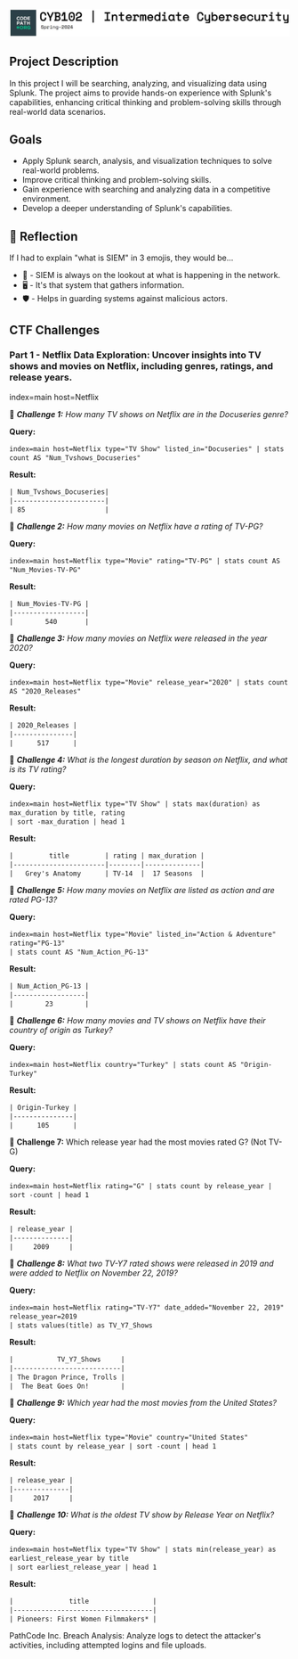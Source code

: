 ![Image Alt Text](https://github.com/skulumba/CYB102-Project-5-SIEMsational-CTF/raw/main/cyber102/logo.JPG)

## Project Description
In this project I will be searching, analyzing, and visualizing data using Splunk. The project aims to provide hands-on experience with Splunk's capabilities, enhancing critical thinking and problem-solving skills through real-world data scenarios.

## Goals
- Apply Splunk search, analysis, and visualization techniques to solve real-world problems.
- Improve critical thinking and problem-solving skills.
- Gain experience with searching and analyzing data in a competitive environment.
- Develop a deeper understanding of Splunk's capabilities.

## 🤔 Reflection
If I had to explain "what is SIEM" in 3 emojis, they would be...
- 👀 - SIEM is always on the lookout at what is happening in the network.
- 🖥️ - It's that system that gathers information.
- 🛡️ - Helps in guarding systems against malicious actors.

## CTF Challenges

### Part 1 - Netflix Data Exploration: Uncover insights into TV shows and movies on Netflix, including genres, ratings, and release years.
 

index=main host=Netflix

👥 ***Challenge 1:** How many TV shows on Netflix are in the Docuseries genre?*

**Query:**
```spl
index=main host=Netflix type="TV Show" listed_in="Docuseries" | stats count AS "Num_Tvshows_Docuseries"
```
**Result:**
```spl
| Num_Tvshows_Docuseries|
|-----------------------|
| 85                    |
```

👥 ***Challenge 2:** How many movies on Netflix have a rating of TV-PG?*

**Query:**
```spl
index=main host=Netflix type="Movie" rating="TV-PG" | stats count AS "Num_Movies-TV-PG"
```
**Result:**
```spl
| Num_Movies-TV-PG |
|------------------|
|        540       |
```
👥 ***Challenge 3:** How many movies on Netflix were released in the year 2020?*

**Query:**
```spl
index=main host=Netflix type="Movie" release_year="2020" | stats count AS "2020_Releases"
```
**Result:**
```spl
| 2020_Releases |
|---------------|
|      517      |
```
👥 ***Challenge 4:** What is the longest duration by season on Netflix, and what is its TV rating?*

**Query:**
```spl
index=main host=Netflix type="TV Show" | stats max(duration) as max_duration by title, rating
| sort -max_duration | head 1
```
**Result:**
```spl
|         title         | rating | max_duration |
|-----------------------|--------|--------------|
|   Grey's Anatomy      | TV-14  |  17 Seasons  |
```
👥 ***Challenge 5:** How many movies on Netflix are listed as action and are rated PG-13?*

**Query:**
```spl
index=main host=Netflix type="Movie" listed_in="Action & Adventure" rating="PG-13"
| stats count AS "Num_Action_PG-13"
```
**Result:**
```spl
| Num_Action_PG-13 |
|------------------|
|        23        |
```
👥 ***Challenge 6:** How many movies and TV shows on Netflix have their country of origin as Turkey?*

**Query:**
```spl
index=main host=Netflix country="Turkey" | stats count AS "Origin-Turkey"
```
**Result:**
```spl
| Origin-Turkey |
|---------------|
|      105      |
````

👥 **Challenge 7:** Which release year had the most movies rated G? (Not TV-G)

**Query:**
```spl
index=main host=Netflix rating="G" | stats count by release_year | sort -count | head 1
```
**Result:**
```spl
| release_year |
|--------------|
|     2009     |
`````

👥 ***Challenge 8:** What two TV-Y7 rated shows were released in 2019 and were added to Netflix on November 22, 2019?*

**Query:**
```spl
index=main host=Netflix rating="TV-Y7" date_added="November 22, 2019" release_year=2019
| stats values(title) as TV_Y7_Shows
```
**Result:**
```spl
|           TV_Y7_Shows     |
|---------------------------|
| The Dragon Prince, Trolls |
|  The Beat Goes On!        |
```
👥 ***Challenge 9:** Which year had the most movies from the United States?*

**Query:**
```spl
index=main host=Netflix type="Movie" country="United States"
| stats count by release_year | sort -count | head 1
```
**Result:**
```spl
| release_year |
|--------------|
|     2017     |
```
👥 ***Challenge 10:** What is the oldest TV show by Release Year on Netflix?*

**Query:**
```spl
index=main host=Netflix type="TV Show" | stats min(release_year) as earliest_release_year by title
| sort earliest_release_year | head 1
```
**Result:**
```spl
|              title                |
|-----------------------------------|
| Pioneers: First Women Filmmakers* |
```
PathCode Inc. Breach Analysis: Analyze logs to detect the attacker's activities, including attempted logins and file uploads.
